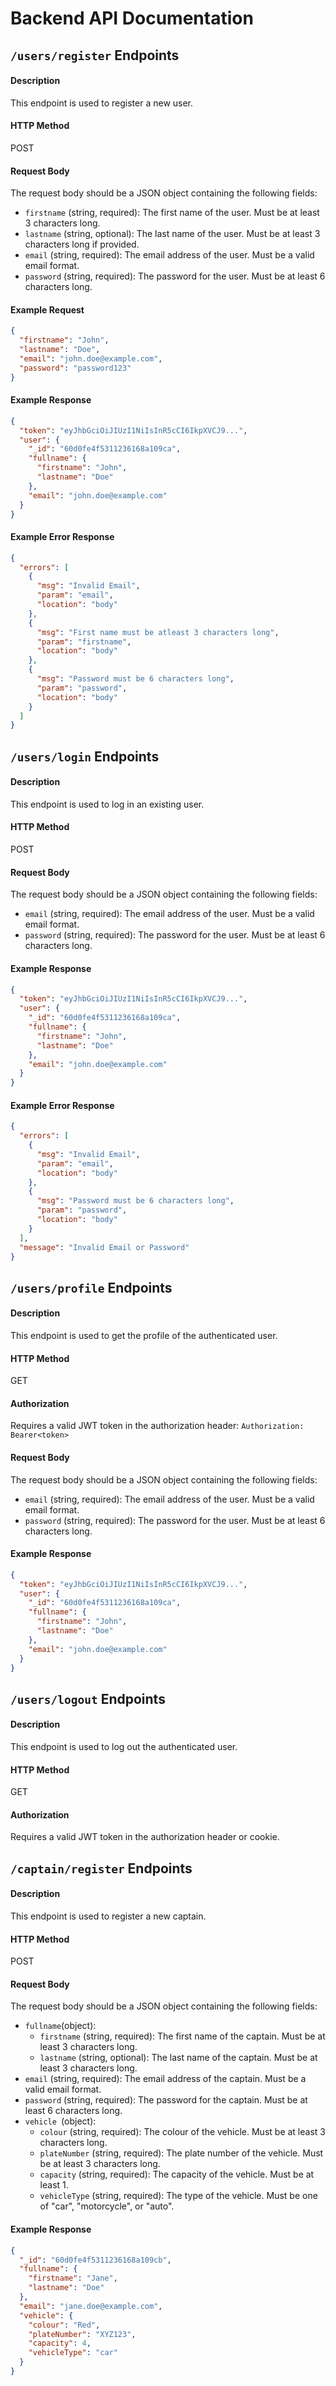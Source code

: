 # Backend API Documentation

## `/users/register` Endpoints

#### Description
This endpoint is used to register a new user.

#### HTTP Method
POST

#### Request Body
The request body should be a JSON object containing the following fields:

- `firstname` (string, required): The first name of the user. Must be at least 3 characters long.
- `lastname` (string, optional): The last name of the user. Must be at least 3 characters long if provided.
- `email` (string, required): The email address of the user. Must be a valid email format.
- `password` (string, required): The password for the user. Must be at least 6 characters long.

#### Example Request
```json
{
  "firstname": "John",
  "lastname": "Doe",
  "email": "john.doe@example.com",
  "password": "password123"
}
```

#### Example Response
```json
{
  "token": "eyJhbGciOiJIUzI1NiIsInR5cCI6IkpXVCJ9...",
  "user": {
    "_id": "60d0fe4f5311236168a109ca",
    "fullname": {
      "firstname": "John",
      "lastname": "Doe"
    },
    "email": "john.doe@example.com"
  }
}
```

#### Example Error Response
```json
{
  "errors": [
    {
      "msg": "Invalid Email",
      "param": "email",
      "location": "body"
    },
    {
      "msg": "First name must be atleast 3 characters long",
      "param": "firstname",
      "location": "body"
    },
    {
      "msg": "Password must be 6 characters long",
      "param": "password",
      "location": "body"
    }
  ]
}
```


## `/users/login` Endpoints

#### Description
This endpoint is used to log in an existing user.

#### HTTP Method
POST

#### Request Body
The request body should be a JSON object containing the following fields:

- `email` (string, required): The email address of the user. Must be a valid email format.
- `password` (string, required): The password for the user. Must be at least 6 characters long.

#### Example Response
```json
{
  "token": "eyJhbGciOiJIUzI1NiIsInR5cCI6IkpXVCJ9...",
  "user": {
    "_id": "60d0fe4f5311236168a109ca",
    "fullname": {
      "firstname": "John",
      "lastname": "Doe"
    },
    "email": "john.doe@example.com"
  }
}
```
#### Example Error Response
```json
{
  "errors": [
    {
      "msg": "Invalid Email",
      "param": "email",
      "location": "body"
    },
    {
      "msg": "Password must be 6 characters long",
      "param": "password",
      "location": "body"
    }
  ],
  "message": "Invalid Email or Password"
}
```


## `/users/profile` Endpoints

#### Description
This endpoint is used to get the profile of the authenticated user.

#### HTTP Method
GET

#### Authorization
Requires a valid JWT token in the authorization header:
`Authorization: Bearer<token>`

#### Request Body
The request body should be a JSON object containing the following fields:

- `email` (string, required): The email address of the user. Must be a valid email format.
- `password` (string, required): The password for the user. Must be at least 6 characters long.

#### Example Response
```json
{
  "token": "eyJhbGciOiJIUzI1NiIsInR5cCI6IkpXVCJ9...",
  "user": {
    "_id": "60d0fe4f5311236168a109ca",
    "fullname": {
      "firstname": "John",
      "lastname": "Doe"
    },
    "email": "john.doe@example.com"
  }
}
```


## `/users/logout` Endpoints

#### Description
This endpoint is used to log out the authenticated user.

#### HTTP Method
GET

#### Authorization
Requires a valid JWT token in the authorization header or cookie.

## `/captain/register` Endpoints

#### Description
This endpoint is used to register a new captain.

#### HTTP Method
POST

#### Request Body
The request body should be a JSON object containing the following fields:

- `fullname`(object):
  - `firstname` (string, required): The first name of the captain. Must be at least 3 characters long.
  - `lastname` (string, optional): The last name of the captain. Must be at least 3 characters long.
- `email` (string, required): The email address of the captain. Must be a valid email format.
- `password` (string, required): The password for the captain. Must be at least 6 characters long.
- `vehicle `(object):
  - `colour` (string, required): The colour of the vehicle. Must be at least 3 characters long.
  - `plateNumber` (string, required): The plate number of the vehicle. Must be at least 3 characters long.
  - `capacity` (string, required): The capacity of the vehicle. Must be at least 1.
  - `vehicleType` (string, required): The type of the vehicle. Must be one of "car", "motorcycle", or "auto".

#### Example Response
```json
{
  "_id": "60d0fe4f5311236168a109cb",
  "fullname": {
    "firstname": "Jane",
    "lastname": "Doe"
  },
  "email": "jane.doe@example.com",
  "vehicle": {
    "colour": "Red",
    "plateNumber": "XYZ123",
    "capacity": 4,
    "vehicleType": "car"
  }
}
```

